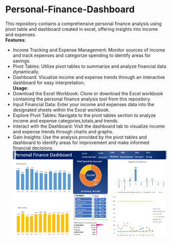 # Personal-Finance-Dashboard
This repository contains a comprehensive personal finance analysis using pivot table and dashboard created in excel, offering insights into income and expenses.   
  **Features**:  
* Income Tracking and Expense Management: Monitor sources of income and track expenses and categorize spending to identify areas for savings.  
* Pivot Tables: Utilize pivot tables to summarize and analyze financial data dynamically.  
* Dashboard: Visualize income and expense trends through an interactive dashboard for easy interpretation.    
  **Usage**:      
* Download the Excel Workbook: Clone or download the Excel workbook containing the personal finance analysis tool from this repository.  
* Input Financial Data: Enter your income and expenses data into the designated sheets within the Excel workbook.  
* Explore Pivot Tables: Navigate to the pivot tables section to analyze income and expense categories,totals,and trends.  
* Interact with the Dashboard: Visit the dashboard tab to visualize income and expense trends through charts and graphs.  
* Gain Insights: Use the analysis provided by the pivot tables and dashboard to identify areas for improvement and make informed financial decisions.
!["Dashboard Screenshot"](https://raw.githubusercontent.com/Harsha-Venanikkode/Personal-Finance-Dashboard/dbd692f2b84cd3c12a552e65b81a890183c11e72/Screenshot%202024-02-16%20102601.png)

